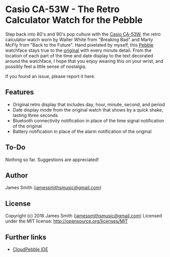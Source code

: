 Casio CA-53W - The Retro Calculator Watch for the Pebble
========================================================
Step back into 80's and 90's pop culture with the [Casio CA-53W][1], the retro calculator watch worn by Walter White from "Breaking Bad" and Marty McFly from "Back to the Future". Hand pixelated by myself, this [Pebble][2] watchface stays true to the [original][3] with every minute detail. From the location of each part of the time and date display to the text decorated around the watchface, I hope that you enjoy wearing this on your wrist, and possibly feel a little sense of nostalgia.

If you found an issue, please report it here.

Features
--------
 - Original retro display that includes day, hour, minute, second, and period
 - Date display mode from the original watch that shows by a quick shake, lasting three seconds
 - Bluetooth connectivity notification in place of the time signal notification of the original
 - Battery notification in place of the alarm notification of the original

To-Do
-----
Nothing so far. Suggestions are appreciated!

Author
------
James Smith (jamessmithsmusic@gmail.com)

License
-------
Copyright (c) 2016 James Smith (jamessmithsmusic@gmail.com)
Licensed under the MIT license: http://opensource.org/licenses/MIT

Further links
-------------
- [CloudPebble IDE][4]

[1]: https://apps.getpebble.com/en_US/application/581d407a9cbbafcd64000160
[2]: https://www.pebble.com/
[3]: http://www.shopcasio.com/product/databank-ca53w-1-black-face-black-band
[4]: https://cloudpebble.net/
